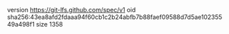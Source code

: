 version https://git-lfs.github.com/spec/v1
oid sha256:43ea8afd2fdaaa94f60cb1c2b24abfb7b88faef09588d7d5ae10235549a498f1
size 1358
